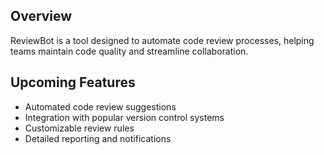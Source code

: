## Overview

ReviewBot is a tool designed to automate code review processes, helping teams maintain code quality and streamline collaboration.

## Upcoming Features

- Automated code review suggestions
- Integration with popular version control systems
- Customizable review rules
- Detailed reporting and notifications